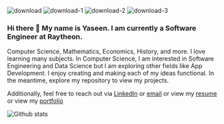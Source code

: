![download](https://user-images.githubusercontent.com/78000116/148719440-c8813954-1aa3-4105-b996-5dc506ae34ef.jpg)
![download-1](https://user-images.githubusercontent.com/78000116/148719449-4b973812-0a2b-424a-82d6-12dc95a4d3fe.jpg)
![download-2](https://user-images.githubusercontent.com/78000116/148719460-4cb94337-4e80-4f95-a27f-5573eb6d7c3c.jpg)
![download-3](https://user-images.githubusercontent.com/78000116/148719525-6b3af876-a49d-4bc5-a803-ea828ef73921.jpg)

### Hi there 👋 My name is Yaseen. I am currently a Software Engineer at Raytheon. 

Computer Science, Mathematics, Economics, History, and more. I love learning many subjects. In Computer Science, I am interested in Software Engineering and Data Science but I am exploring other fields like App Development. I enjoy creating and making each of my ideas functional. In the meantime, explore my repository to view my projects.

Additionally, feel free to reach out via [Linkedln](https://www.linkedin.com/in/yaseenkkhan/) or [email](yaseenkkhan@yahoo.com) or view my [resume](https://github.com/Ykhan799/Ykhan799/files/15390953/resume.pdf) or view my [portfolio](https://ykhan799.github.io/)


![Github stats](https://github-readme-stats.vercel.app/api?username=Ykhan799&theme=highcontrast&show_icons=true&count_private=true)


